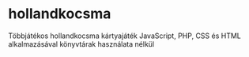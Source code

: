 # hollandkocsma
Többjátékos hollandkocsma kártyajáték JavaScript, PHP, CSS és HTML alkalmazásával könyvtárak használata nélkül

